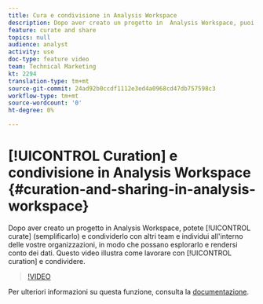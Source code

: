 ```yaml
---
title: Cura e condivisione in Analysis Workspace
description: Dopo aver creato un progetto in  Analysis Workspace, puoi curarlo (semplificarlo) e condividerlo con altri team e individui all'interno delle tue organizzazioni in modo che possano esplorarlo e rendersi conto dei dati. Questo video illustra come lavorare con la cura e la condivisione.
feature: curate and share
topics: null
audience: analyst
activity: use
doc-type: feature video
team: Technical Marketing
kt: 2294
translation-type: tm+mt
source-git-commit: 24ad92b0ccdf1112e3ed4a0968cd47db757598c3
workflow-type: tm+mt
source-wordcount: '0'
ht-degree: 0%

---
```



# [!UICONTROL Curation] e condivisione in  Analysis Workspace {#curation-and-sharing-in-analysis-workspace}

Dopo aver creato un progetto in  Analysis Workspace, potete [!UICONTROL curate] (semplificarlo) e condividerlo con altri team e individui all&#39;interno delle vostre organizzazioni, in modo che possano esplorarlo e rendersi conto dei dati. Questo video illustra come lavorare con [!UICONTROL curation] e condividere.

>[!VIDEO](https://video.tv.adobe.com/v/24711/?quality=12)

Per ulteriori informazioni su questa funzione, consulta la [documentazione](https://marketing.adobe.com/resources/help/it_IT/analytics/analysis-workspace/curate.html).